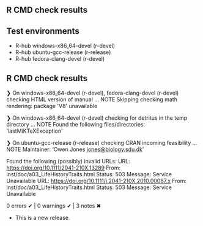 ## R CMD check results

## Test environments
- R-hub windows-x86_64-devel (r-devel)
- R-hub ubuntu-gcc-release (r-release)
- R-hub fedora-clang-devel (r-devel)

## R CMD check results
❯ On windows-x86_64-devel (r-devel), fedora-clang-devel (r-devel)
  checking HTML version of manual ... NOTE
  Skipping checking math rendering: package 'V8' unavailable

❯ On windows-x86_64-devel (r-devel)
  checking for detritus in the temp directory ... NOTE
  Found the following files/directories:
    'lastMiKTeXException'

❯ On ubuntu-gcc-release (r-release)
  checking CRAN incoming feasibility ... NOTE
  Maintainer: ‘Owen Jones <jones@biology.sdu.dk>’
  
  Found the following (possibly) invalid URLs:
    URL: https://doi.org/10.1111/2041-210X.13289
      From: inst/doc/a03_LifeHistoryTraits.html
      Status: 503
      Message: Service Unavailable
    URL: https://doi.org/10.1111/j.2041-210X.2010.00087.x
      From: inst/doc/a03_LifeHistoryTraits.html
      Status: 503
      Message: Service Unavailable

0 errors ✔ | 0 warnings ✔ | 3 notes ✖

* This is a new release.
